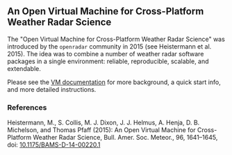 ## An Open Virtual Machine for Cross-Platform Weather Radar Science

The "Open Virtual Machine for Cross-Platform Weather Radar Science" was introduced by the `openradar` community in 2015 (see Heistermann et al. 2015). The idea was to combine a number of weather radar software packages in a single environment: reliable, reproducible, scalable, and extendable.

Please see the [VM documentation](http://openradarscience.org/vm-docs/) for more background, a quick start info, and more detailed instructions. 

### References
Heistermann, M., S. Collis, M. J. Dixon, J. J. Helmus, A. Henja, D. B. Michelson, and Thomas Pfaff (2015): An Open Virtual Machine for Cross-Platform Weather Radar Science, Bull. Amer. Soc. Meteor., 96, 1641–1645, doi: [10.1175/BAMS-D-14-00220.1](https://journals.ametsoc.org/doi/abs/10.1175/BAMS-D-14-00220.1)
